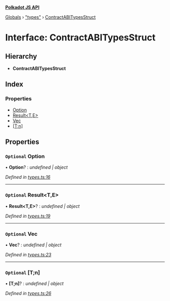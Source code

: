 **[Polkadot JS API](../README.md)**

[Globals](../globals.md) › [&quot;types&quot;](../modules/_types_.md) › [ContractABITypesStruct](_types_.contractabitypesstruct.md)

# Interface: ContractABITypesStruct

## Hierarchy

* **ContractABITypesStruct**

## Index

### Properties

* [Option<T>](_types_.contractabitypesstruct.md#optional-option&lt;t&gt;)
* [Result<T,E>](_types_.contractabitypesstruct.md#optional-result&lt;t,e&gt;)
* [Vec<T>](_types_.contractabitypesstruct.md#optional-vec&lt;t&gt;)
* [[T;n]](_types_.contractabitypesstruct.md#optional-[t;n])

## Properties

### `Optional` Option<T>

• **Option<T>**? : *undefined | object*

*Defined in [types.ts:16](https://github.com/polkadot-js/api/blob/ebe77c2/packages/api-contract/src/types.ts#L16)*

___

### `Optional` Result<T,E>

• **Result<T,E>**? : *undefined | object*

*Defined in [types.ts:19](https://github.com/polkadot-js/api/blob/ebe77c2/packages/api-contract/src/types.ts#L19)*

___

### `Optional` Vec<T>

• **Vec<T>**? : *undefined | object*

*Defined in [types.ts:23](https://github.com/polkadot-js/api/blob/ebe77c2/packages/api-contract/src/types.ts#L23)*

___

### `Optional` [T;n]

• **[T;n]**? : *undefined | object*

*Defined in [types.ts:26](https://github.com/polkadot-js/api/blob/ebe77c2/packages/api-contract/src/types.ts#L26)*